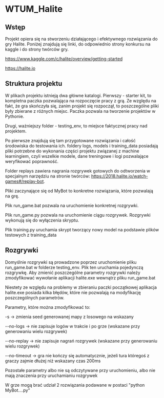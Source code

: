 # WTUM_Halite

## Wstęp

Projekt opiera się na stworzeniu działającego i efektywnego rozwiązania do gry Halite. Poniżej znajdują się linki, do odpowiednio strony konkursu na kaggle i do strony twórców gry.

https://www.kaggle.com/c/halite/overview/getting-started

https://halite.io

## Struktura projektu

W plikach projektu istnieją dwa główne katalogi. Pierwszy - starter kit, to kompletna paczka pozwalająca na rozpoczęcie pracy z grą. Ze względu na fakt, że gra skończyła się, zanim projekt się rozpoczął, to poszczególne pliki były zbierane z różnych miejsc. Paczka pozwala na tworzenie projektów w Pythonie.

Drugi, ważniejszy folder - testing_env, to miejsce faktycznej pracy nad projektem. 

Po pierwsze znajdują się tam przygotowane rozwiązania i całość środowiska do testowania ich. foldery logs, models i training_data posiadają pliki potrzebne do wykonania części projektu związanej z machine learningiem, czyli wszelkie modele, dane treningowe i logi pozwalające weryfikować poprawność.

Folder replays zawiera nagrania rozgrywek gotowych do odtworzenia w specjalnym narzędziu na stronie twórców: https://2018.halite.io/watch-games#/replay-bot.

Pliki zaczynające się od MyBot to konkretne rozwiązania, które pozwalają na grę.

Plik run_game.bat pozwala na uruchomienie konkretnej rozgrywki.

Plik run_game.py pozwala na uruchomienie ciągu rozgrywek. Rozgrywki wykonują się do wyłączenia skryptu.

Plik training.py uruchamia skrypt tworzący nowy model na podstawie plików testowych z training_data

## Rozgrywki

Domyślnie rozgrywki są prowadzone poprzez uruchomienie pliku run_game.bat w folderze testing_env. Plik ten uruchamia pojedynczą rozgrywkę. Aby zmienić poszczególne parametry rozgrywki należy zmodyfikować wywołanie aplikacji halite.exe wewnątrz pliku run_game.bat

Niestety ze względu na problemy w zbieraniu paczki początkowej aplikacja halite.exe posiada kilka błędów, które nie pozwalają na modyfikację poszczególnych parametrów.

Parametry, które można zmodyfikować to:

-s -> zmienia seed generowanej mapy z losowego na wskazany

--no-logs -> nie zapisuje logów w trakcie i po grze (wskazane przy generowaniu wielu rozgrywek)

--no-replay -> nie zapisuje nagrań rozgrywek (wskazane przy generowaniu wielu rozgrywek)

--no-timeout -> gra nie kończy się automatycznie, jeżeli tura któregoś z graczy zajmie dłużej niż wskazany czas 200ms

Pozostałe parametry albo nie są odczytywane przy uruchomieniu, albo nie mają znaczenia przy uruchamianiu rozgrywek

W grze mogą brać udział 2 rozwiązania podawane w postaci "python MyBot....py"
